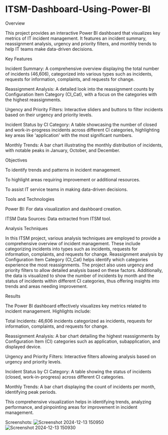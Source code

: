 # ITSM-Dashboard-Using-Power-BI

Overview

This project provides an interactive Power BI dashboard that visualizes key metrics of IT incident management. It features an incident summary, reassignment analysis, urgency and priority filters, and monthly trends to help IT teams make data-driven decisions.

Key Features

Incident Summary: A comprehensive overview displaying the total number of incidents (46,606), categorized into various types such as incidents, requests for information, complaints, and requests for change.

Reassignment Analysis: A detailed look into the reassignment counts by Configuration Item Category (CI_Cat), with a focus on the categories with the highest reassignments.

Urgency and Priority Filters: Interactive sliders and buttons to filter incidents based on their urgency and priority levels.

Incident Status by CI Category: A table showcasing the number of closed and work-in-progress incidents across different CI categories, highlighting key areas like 'application' with the most significant numbers.

Monthly Trends: A bar chart illustrating the monthly distribution of incidents, with notable peaks in January, October, and December.

Objectives

To identify trends and patterns in incident management.

To highlight areas requiring improvement or additional resources.

To assist IT service teams in making data-driven decisions.

Tools and Technologies

Power BI: For data visualization and dashboard creation.

ITSM Data Sources: Data extracted from ITSM tool.

Analysis Techniques

In this ITSM project, various analysis techniques are employed to provide a comprehensive overview of incident management. These include categorizing incidents into types such as incidents, requests for information, complaints, and requests for change. Reassignment analysis by Configuration Item Category (CI_Cat) helps identify which categories experience the most reassignments. The project also uses urgency and priority filters to allow detailed analysis based on these factors. Additionally, the data is visualized to show the number of incidents by month and the status of incidents within different CI categories, thus offering insights into trends and areas needing improvement.

Results

The Power BI dashboard effectively visualizes key metrics related to incident management. Highlights include:

Total Incidents: 46,606 incidents categorized as incidents, requests for information, complaints, and requests for change.

Reassignment Analysis: A bar chart detailing the highest reassignments by Configuration Item (CI) categories such as application, subapplication, and displayed device.

Urgency and Priority Filters: Interactive filters allowing analysis based on urgency and priority levels.

Incident Status by CI Category: A table showing the status of incidents (closed, work-in-progress) across different CI categories.

Monthly Trends: A bar chart displaying the count of incidents per month, identifying peak periods.

This comprehensive visualization helps in identifying trends, analyzing performance, and pinpointing areas for improvement in incident management.

Screenshots:
![Screenshot 2024-12-13 150950](https://github.com/user-attachments/assets/df5dcf0e-47bf-4e0d-8180-1c12129ee0b0)
![Screenshot 2024-12-13 150930](https://github.com/user-attachments/assets/da24db0e-9ae5-4894-855c-baec7f720b2d)













